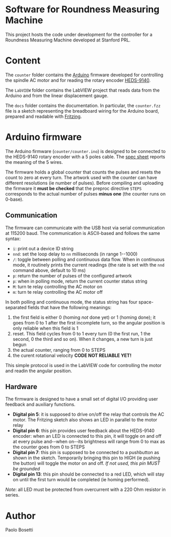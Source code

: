 Software for Roundness Measuring Machine
========================================

This project hosts the code under development for the controller for a Roundness Measuring Machine developed at Stanford PRL.

Content
=======
The `counter` folder contains the [Arduino](http://arduino.cc) firmware developed for controlling the spindle AC motor and for reading the rotary encoder [HEDS-9140](http://www.avagotech.com/docs/AV02-1132EN).

The `LabVIEW` folder contains the LabVIEW project that reads data from the Arduino and from the linear displacement gauge.

The `docs` folder contains the documentation. In particular, the `counter.fzz` file is a sketch representing the breadboard wiring for the Arduino board, prepared and readable with [Fritzing](http://fritzing.org).

Arduino firmware
================
The Arduino firmware (`counter/counter.ino`) is designed to be connected to the HEDS-9140 rotary encoder with a 5 poles cable. The [spec sheet](http://www.avagotech.com/docs/AV02-1132EN) reports the meaning of the 5 wires.

The firmware holds a global counter that counts the pulses and resets the count to zero at every turn. The artwork used with the counter can have different resolutions (ie number of pulses). Before compiling and uploading the firmware it **must be checked** that the preproc directive `STEPS` corresponds to the actual number of pulses **minus one** (the counter runs on 0-base).

Communication
-------------
The firmware can communicate with the USB host via serial communication at 115200 baud. The communication is ASCII-based and follows the same syntax:

- `i`: print out a device ID string
- `nnd`: set the loop delay to `nn` milliseconds (in range 1--1000)
- `/`: toggle between polling and continuous data flow. When in continuous mode, it routinely prints the current readings (the rate is set with the `nnd` command above, default to 10 ms)
- `p`: return the number of pulses of the configured artwork
- `p`: when in polling mode, return the current counter status string
- `M`: turn te relay controlling the AC motor on
- `m`: turn te relay controlling the AC motor off

In both polling and continuous mode, the status string has four space-separated fields that have the following meanings:

1. the first field is either 0 (homing *not* done yet) or 1 (homing done); it goes from 0 to 1 after the first incomplete turn, so the angular position is only reliable when this field is 1
2. reset. This field cycles from 0 to 1 every turn (0 the first run, 1 the second, 0 the third and so on). When it changes, a new turn is just begun
3. the actual counter, ranging from 0 to STEPS
4. the curent rotational velocity **CODE NOT RELIABLE YET!**

This simple protocol is used in the LabVIEW code for controlling the motor and readin the angular position.

Hardware
--------
The firmware is designed to have a small set of digital I/O providing user feedback and auxiliary functions.

- **Digital pin 5**: it is supposed to drive on/off the relay that controls the AC motor. The Fritzing sketch also shows an LED in parallel to the motor relay
- **Digital pin 6**: this pin provides user feedback about the HEDS-9140 encoder: when an LED is connected to this pin, it will toggle on and off at every pulse and--when on--its brightness will range from 0 to max as the counter goes from 0 to STEPS
- **Digital pin 7**: this pin is supposed to be connected to a pushbutton as shown in the sketch. Temporarily bringing this pin to HIGH (ie pushing the button) will toggle the motor on and off. *If not used, this pin MUST be grounded*
- **Digital pin 13**: this pin should be connected to a red LED, which will stay on until the first turn would be completed (ie homing performed).

*Note*: all LED must be protected from overcurrent with a 220 Ohm resistor in series.

Author
======
Paolo Bosetti